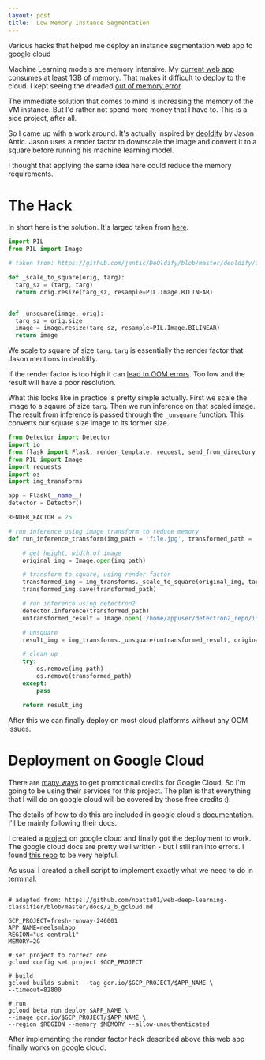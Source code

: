 ```yaml
---
layout: post
title:  Low Memory Instance Segmentation
---
```


Various hacks that helped me deploy an instance segmentation web app to google cloud


Machine Learning models are memory intensive. My [current web app](https://spiyer99.github.io/Detectron2-Web-App/) consumes at least 1GB of memory. That makes it difficult to deploy to the cloud. I kept seeing the dreaded [out of memory error](https://en.wikipedia.org/wiki/Out_of_memory).

The immediate solution that comes to mind is increasing the memory of the VM instance. But I'd rather not spend more money that I have to. This is a side project, after all. 

So I came up with a work around. It's actually inspired by [deoldify](https://github.com/jantic/DeOldify/tree/master/deoldify) by Jason Antic. Jason uses a render factor to downscale the image and convert it to a square before running his machine learning model. 

I thought that applying the same idea here could reduce the memory requirements. 

# The Hack

In short here is the solution. It's larged taken from [here](https://github.com/jantic/DeOldify/blob/master/deoldify/filters.py).

```python
import PIL
from PIL import Image

# taken from: https://github.com/jantic/DeOldify/blob/master/deoldify/filters.py

def _scale_to_square(orig, targ):
  targ_sz = (targ, targ)
  return orig.resize(targ_sz, resample=PIL.Image.BILINEAR)


def _unsquare(image, orig):
  targ_sz = orig.size
  image = image.resize(targ_sz, resample=PIL.Image.BILINEAR)
  return image

```

We scale to square of size `targ`. `targ` is essentially the render factor that Jason mentions in deoldify. 

If the render factor is too high it can [lead to OOM errors](https://github.com/jantic/DeOldify/blob/edac73edf1d3557f95a71f860cffd6c4c91f66f0/deoldify/filters.py#L58). Too low and the result will have a poor resolution. 

What this looks like in practice is pretty simple actually. First we scale the image to a sqaure of size `targ`. Then we run inference on that scaled image. The result from inference is passed through the `_unsquare` function. This converts our square size image to its former size. 

```python
from Detector import Detector
import io
from flask import Flask, render_template, request, send_from_directory, send_file
from PIL import Image
import requests
import os
import img_transforms

app = Flask(__name__)
detector = Detector()

RENDER_FACTOR = 25

# run inference using image transform to reduce memory
def run_inference_transform(img_path = 'file.jpg', transformed_path = 'file_transformed.jpg'):

	# get height, width of image
	original_img = Image.open(img_path)

	# transform to square, using render factor
	transformed_img = img_transforms._scale_to_square(original_img, targ=RENDER_FACTOR*16)
	transformed_img.save(transformed_path)

	# run inference using detectron2
	detector.inference(transformed_path)
	untransformed_result = Image.open('/home/appuser/detectron2_repo/img.jpg')

	# unsquare
	result_img = img_transforms._unsquare(untransformed_result, original_img)

	# clean up
	try:
		os.remove(img_path)
		os.remove(transformed_path)
	except:
		pass

	return result_img
```

After this we can finally deploy on most cloud platforms without any OOM issues. 


# Deployment on Google Cloud

There are [many ways](https://medium.com/@jaychapel/4-ways-to-get-google-cloud-credits-c4b7256ff862) to get promotional credits for Google Cloud. So I'm going to be using their services for this project. The plan is that everything that I will do on google cloud will be covered by those free credits :). 

The details of how to do this are included in google cloud's [documentation](https://cloud.google.com/run/docs/quickstarts/build-and-deploy). I'll be mainly following their docs. 

I created a [project](https://cloud.google.com/resource-manager/docs/creating-managing-projects) on google cloud and finally got the deployment to work. The google cloud docs are pretty well written - but I still ran into errors. I found [this repo](https://github.com/npatta01/web-deep-learning-classifier/) to be very helpful.

As usual I created a shell script to implement exactly what we need to do in terminal. 

```shell

# adapted from: https://github.com/npatta01/web-deep-learning-classifier/blob/master/docs/2_b_gcloud.md

GCP_PROJECT=fresh-runway-246001
APP_NAME=neelsmlapp
REGION="us-central1"
MEMORY=2G

# set project to correct one
gcloud config set project $GCP_PROJECT

# build 
gcloud builds submit --tag gcr.io/$GCP_PROJECT/$APP_NAME \
--timeout=82800

# run
gcloud beta run deploy $APP_NAME \
--image gcr.io/$GCP_PROJECT/$APP_NAME \
--region $REGION --memory $MEMORY --allow-unauthenticated

```

After implementing the render factor hack described above this web app finally works on google cloud. 






